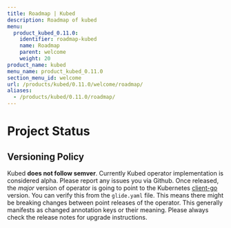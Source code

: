 ```yaml
---
title: Roadmap | Kubed
description: Roadmap of kubed
menu:
  product_kubed_0.11.0:
    identifier: roadmap-kubed
    name: Roadmap
    parent: welcome
    weight: 20
product_name: kubed
menu_name: product_kubed_0.11.0
section_menu_id: welcome
url: /products/kubed/0.11.0/welcome/roadmap/
aliases:
  - /products/kubed/0.11.0/roadmap/
---
```


# Project Status

## Versioning Policy
Kubed __does not follow semver__. Currently Kubed operator implementation is considered alpha. Please report any issues you via Github. Once released, the _major_ version of operator is going to point to the Kubernetes [client-go](https://github.com/kubernetes/client-go#branches-and-tags) version. You can verify this from the `glide.yaml` file. This means there might be breaking changes between point releases of the operator. This generally manifests as changed annotation keys or their meaning. Please always check the release notes for upgrade instructions.
